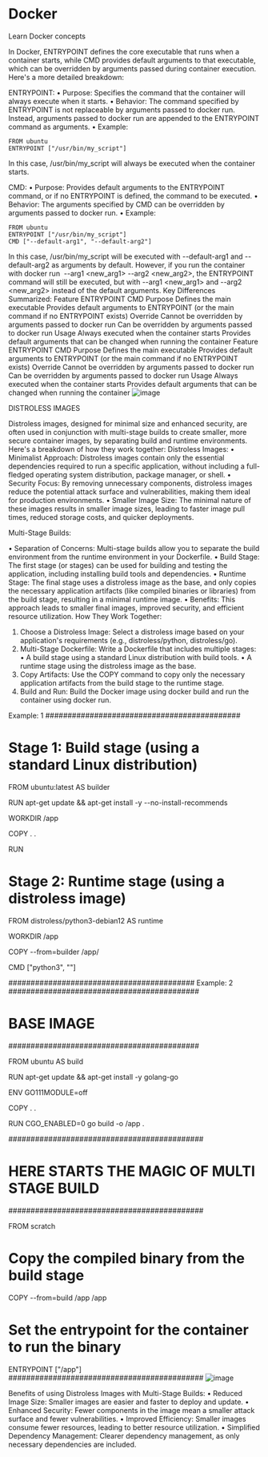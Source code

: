 # Docker
Learn Docker concepts

In Docker, ENTRYPOINT defines the core executable that runs when a container starts, while CMD provides default arguments to that executable, which can be overridden by arguments passed during container execution. 
Here's a more detailed breakdown:

ENTRYPOINT:
•	Purpose: Specifies the command that the container will always execute when it starts. 
•	Behavior: The command specified by ENTRYPOINT is not replaceable by arguments passed to docker run. Instead, arguments passed to docker run are appended to the ENTRYPOINT command as arguments. 
•	Example:

    FROM ubuntu
    ENTRYPOINT ["/usr/bin/my_script"]
In this case, /usr/bin/my_script will always be executed when the container starts. 

CMD:
•	Purpose: Provides default arguments to the ENTRYPOINT command, or if no ENTRYPOINT is defined, the command to be executed.
•	Behavior: The arguments specified by CMD can be overridden by arguments passed to docker run.
•	Example: 

    FROM ubuntu
    ENTRYPOINT ["/usr/bin/my_script"]
    CMD ["--default-arg1", "--default-arg2"]
In this case, /usr/bin/my_script will be executed with --default-arg1 and --default-arg2 as arguments by default. However, if you run the container with docker run <image> --arg1 <new_arg1> --arg2 <new_arg2>, the ENTRYPOINT command will still be executed, but with --arg1 <new_arg1> and --arg2 <new_arg2> instead of the default arguments. 
Key Differences Summarized:
Feature	ENTRYPOINT	CMD
Purpose	Defines the main executable	Provides default arguments to ENTRYPOINT (or the main command if no ENTRYPOINT exists)
Override	Cannot be overridden by arguments passed to docker run	Can be overridden by arguments passed to docker run
Usage	Always executed when the container starts	Provides default arguments that can be changed when running the container
Feature	ENTRYPOINT	CMD
Purpose	Defines the main executable	Provides default arguments to ENTRYPOINT (or the main command if no ENTRYPOINT exists)
Override	Cannot be overridden by arguments passed to docker run	Can be overridden by arguments passed to docker run
Usage	Always executed when the container starts	Provides default arguments that can be changed when running the container
![image](https://github.com/user-attachments/assets/00624746-a5a6-45d0-a346-309da41f726b)

DISTROLESS IMAGES

Distroless images, designed for minimal size and enhanced security, are often used in conjunction with multi-stage builds to create smaller, more secure container images, by separating build and runtime environments. 
Here's a breakdown of how they work together:
Distroless Images:
•	Minimalist Approach:
Distroless images contain only the essential dependencies required to run a specific application, without including a full-fledged operating system distribution, package manager, or shell. 
•	Security Focus:
By removing unnecessary components, distroless images reduce the potential attack surface and vulnerabilities, making them ideal for production environments. 
•	Smaller Image Size:
The minimal nature of these images results in smaller image sizes, leading to faster image pull times, reduced storage costs, and quicker deployments. 

Multi-Stage Builds:

•	Separation of Concerns:
Multi-stage builds allow you to separate the build environment from the runtime environment in your Dockerfile. 
•	Build Stage:
The first stage (or stages) can be used for building and testing the application, including installing build tools and dependencies. 
•	Runtime Stage:
The final stage uses a distroless image as the base, and only copies the necessary application artifacts (like compiled binaries or libraries) from the build stage, resulting in a minimal runtime image. 
•	Benefits:
This approach leads to smaller final images, improved security, and efficient resource utilization. 
How They Work Together:
1.	Choose a Distroless Image:
Select a distroless image based on your application's requirements (e.g., distroless/python, distroless/go). 
2.	Multi-Stage Dockerfile:
Write a Dockerfile that includes multiple stages:
•	A build stage using a standard Linux distribution with build tools. 
•	A runtime stage using the distroless image as the base. 
3.	Copy Artifacts:
Use the COPY command to copy only the necessary application artifacts from the build stage to the runtime stage. 
4.	Build and Run:
Build the Docker image using docker build and run the container using docker run.

Example: 1
############################################
# Stage 1: Build stage (using a standard Linux distribution)
FROM ubuntu:latest AS builder

RUN apt-get update && apt-get install -y --no-install-recommends <build-tools>

WORKDIR /app

COPY . .

RUN <build-commands>

# Stage 2: Runtime stage (using a distroless image)
FROM distroless/python3-debian12 AS runtime

WORKDIR /app

COPY --from=builder /app/ <application-artifacts>

CMD ["python3", "<application-entrypoint>"]

##########################################
Example: 2
###########################################
# BASE IMAGE
###########################################

FROM ubuntu AS build

RUN apt-get update && apt-get install -y golang-go

ENV GO111MODULE=off

COPY . .

RUN CGO_ENABLED=0 go build -o /app .

############################################
# HERE STARTS THE MAGIC OF MULTI STAGE BUILD
############################################

FROM scratch

# Copy the compiled binary from the build stage
COPY --from=build /app /app

# Set the entrypoint for the container to run the binary
ENTRYPOINT ["/app"]
############################################
![image](https://github.com/user-attachments/assets/27760657-cdcd-463a-adc1-3588293ff6a1)

Benefits of using Distroless Images with Multi-Stage Builds:
•	Reduced Image Size:
Smaller images are easier and faster to deploy and update. 
•	Enhanced Security:
Fewer components in the image mean a smaller attack surface and fewer vulnerabilities. 
•	Improved Efficiency:
Smaller images consume fewer resources, leading to better resource utilization. 
•	Simplified Dependency Management:
Clearer dependency management, as only necessary dependencies are included. 
